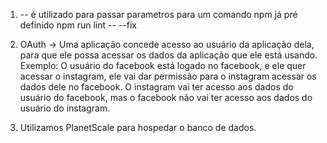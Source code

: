 

1. -- é utilizado para passar parametros para um comando npm já pré definido
npm run lint -- --fix

2. OAuth -> Uma aplicação concede acesso ao usuário da aplicação dela, para que ele possa acessar os dados da aplicação que ele está usando. Exemplo: O usuário do facebook está logado no facebook, e ele quer acessar o instagram, ele vai dar permissão para o instagram acessar os dados dele no facebook. O instagram vai ter acesso aos dados do usuário do facebook, mas o facebook não vai ter acesso aos dados do usuário do instagram.

3. Utilizamos PlanetScale para hospedar o banco de dados.
